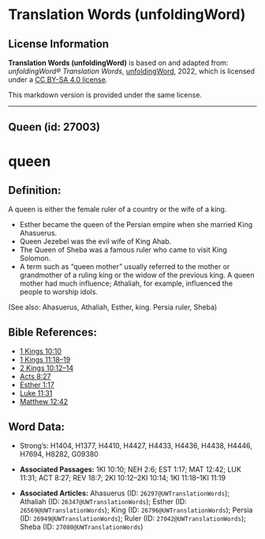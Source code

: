 # Translation Words (unfoldingWord)

## License Information

**Translation Words (unfoldingWord)** is based on and adapted from: _unfoldingWord® Translation Words_, [unfoldingWord](https://unfoldingword.org/utw), 2022, which is licensed under a [CC BY-SA 4.0 license](https://creativecommons.org/licenses/by-sa/4.0/legalcode.en).

This markdown version is provided under the same license.



--------------------------------

## Queen (id: 27003)

queen
=====

Definition:
-----------

A queen is either the female ruler of a country or the wife of a king.

* Esther became the queen of the Persian empire when she married King Ahasuerus.
* Queen Jezebel was the evil wife of King Ahab.
* The Queen of Sheba was a famous ruler who came to visit King Solomon.
* A term such as “queen mother” usually referred to the mother or grandmother of a ruling king or the widow of the previous king. A queen mother had much influence; Athaliah, for example, influenced the people to worship idols.

(See also: Ahasuerus, Athaliah, Esther, king. Persia ruler, Sheba)

Bible References:
-----------------

* [1 Kings 10:10](https://ref.ly/1Kgs10:10)
* [1 Kings 11:18–19](https://ref.ly/1Kgs11:18-1Kgs11:19)
* [2 Kings 10:12–14](https://ref.ly/2Kgs10:12-2Kgs10:14)
* [Acts 8:27](https://ref.ly/Acts8:27)
* [Esther 1:17](https://ref.ly/Esth1:17)
* [Luke 11:31](https://ref.ly/Luke11:31)
* [Matthew 12:42](https://ref.ly/Matt12:42)

Word Data:
----------

* Strong’s: H1404, H1377, H4410, H4427, H4433, H4436, H4438, H4446, H7694, H8282, G09380

* **Associated Passages:** 1KI 10:10; NEH 2:6; EST 1:17; MAT 12:42; LUK 11:31; ACT 8:27; REV 18:7; 2KI 10:12–2KI 10:14; 1KI 11:18–1KI 11:19
* **Associated Articles:** Ahasuerus (ID: `26297@UWTranslationWords`); Athaliah (ID: `26347@UWTranslationWords`); Esther (ID: `26569@UWTranslationWords`); King (ID: `26796@UWTranslationWords`); Persia (ID: `26949@UWTranslationWords`); Ruler (ID: `27042@UWTranslationWords`); Sheba (ID: `27080@UWTranslationWords`)

